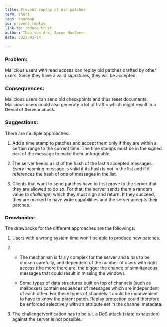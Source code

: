 ```yaml
---
title: Prevent replay of old patches
term: short
tags: roadmap
id: prevent-replay
link-to: reduce-trust
author: Theo von Arx, Aaron MacSween
date: 2023-03-14

---
```


### Problem:

Malicious users with read access can replay old patches drafted by other
users. Since they have a valid signatures, they will be accepted.

### Consequences:

Malicious users can send old checkpoints and thus reset documents.
Malicious users could also generate a lot of traffic which might result
in a Denial of Service attack.

### Suggestions:

There are multiple approaches:

1.  Add a time stamp to patches and accept them only if they are within
    a certain range to the current time. The time stamps must be in the
    signed part of the message to make them unforgeable.

2.  The server keeps a list of the hash of the last `N` accepted
    messages. Every incoming message is valid if its hash is not in the
    list and if it references the hash of one of messages in the list.

3.  Clients that want to send patches have to first prove to the server
    that they are allowed to do so. For that, the server sends them a
    random value (a *challenge*) which they must sign and return. If
    they succeed, they are marked to have write capabilities and the
    server accepts their patches.

### Drawbacks:

The drawbacks for the different approaches are the followings:

1.  Users with a wrong system time won't be able to produce new patches.

2.  -   The mechanism is fairly complex for the server and `N` has to be
        chosen carefully, and dependent of the number of users with
        right access (the more there are, the bigger the chance of
        simultaneous messages that could result in missing the window).

    -   Some types of data structures built on top of channels (such as
        mailboxes) contain sequences of messages which are independent
        of each other. For these types of channels it could be
        inconvenient to have to know the parent patch. Replay protection
        could therefore be enforced selectively with an attribute set in
        the channel metadata.

3.  The challenge/verification has to be s.t. a
    DoS attack
    (state exhaustion) against the server is not possible.
